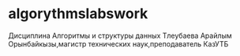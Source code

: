 # algorythmslabswork
Дисциплина Алгоритмы и структуры данных
Тлеубаева Арайлым Орынбайкызы,магистр технических наук,преподаватель КазУТБ


